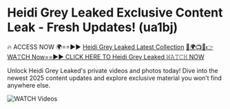 # Heidi Grey Leaked Exclusive Content Leak - Fresh Updates! (ua1bj)

🔥 ACCESS NOW 🌍==►► <a href="https://tinyurl.com/3fjeunct" rel="nofollow">Heidi Grey Leaked Latest Collection</a></h3>
[🔴🌍📺📱👉WA𝚃CH Now==►► CLICK HERE TO Heidi Grey Leaked 𝚆𝙰𝚃𝙲𝙷 NOW](https://tinyurl.com/3fjeunct)

Unlock Heidi Grey Leaked's private videos and photos today! Dive into the newest 2025 content updates and explore exclusive material you won’t find anywhere else.


<a href="https://tinyurl.com/3fjeunct" rel="nofollow" data-target="animated-image.originalLink"><img src="https://camo.githubusercontent.com/8a4f000d20f83aca3bf7ec5f350d767afa0574a8a352519fd8cfa583a6f93a33/68747470733a2f2f692e696d6775722e636f6d2f644a486b345a712e676966" alt="WATCH Videos" data-canonical-src="https://i.imgur.com/dJHk4Zq.gif" style="max-width: 100%; display: inline-block;" data-target="animated-image.originalImage"></a>
